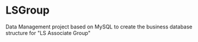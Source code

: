 # LSGroup
Data Management project based on MySQL to create the business database structure for "LS Associate Group"
